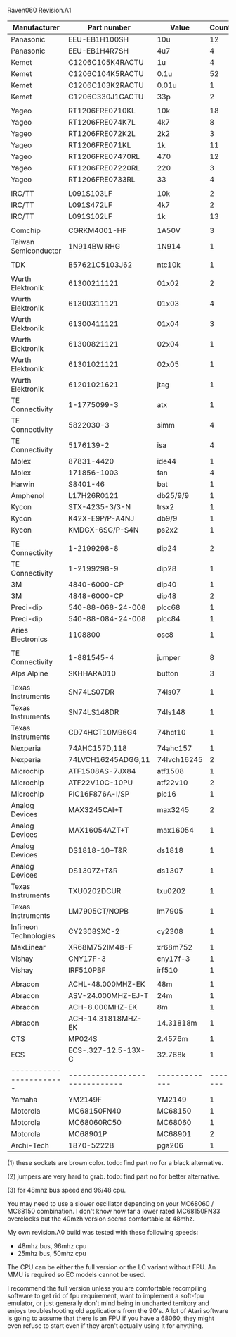 
Raven060 Revision.A1

| Manufacturer          | Part number                 | Value       | Count | Note |
|-----------------------|-----------------------------|-------------|-------|------|
| Panasonic             | EEU-EB1H100SH               | 10u         | 12    |      |
| Panasonic             | EEU-EB1H4R7SH               | 4u7         | 4     |      |
| Kemet                 | C1206C105K4RACTU            | 1u          | 4     |      |
| Kemet                 | C1206C104K5RACTU            | 0.1u        | 52    |      |
| Kemet                 | C1206C103K2RACTU            | 0.01u       | 1     |      |
| Kemet                 | C1206C330J1GACTU            | 33p         | 2     |      |
|                       |                             |             |       |      |
| Yageo                 | RT1206FRE0710KL             | 10k         | 18    |      |
| Yageo                 | RT1206FRE074K7L             | 4k7         | 8     |      |
| Yageo                 | RT1206FRE072K2L             | 2k2         | 3     |      |
| Yageo                 | RT1206FRE071KL              | 1k          | 11    |      |
| Yageo                 | RT1206FRE07470RL            | 470         | 12    |      |
| Yageo                 | RT1206FRE07220RL            | 220         | 3     |      |
| Yageo                 | RT1206FRE0733RL             | 33          | 4     |      |
|                       |                             |             |       |      |
| IRC/TT                | L091S103LF                  | 10k         | 2     |      |
| IRC/TT                | L091S472LF                  | 4k7         | 2     |      |
| IRC/TT                | L091S102LF                  | 1k          | 13    |      |
|                       |                             |             |       |      |
| Comchip               | CGRKM4001-HF                | 1A50V       | 3     |      |
| Taiwan Semiconductor  | 1N914BW RHG                 | 1N914       | 1     |      |
|                       |                             |             |       |      |
| TDK                   | B57621C5103J62              | ntc10k      | 1     |      |
|                       |                             |             |       |      |
| Wurth Elektronik      | 61300211121                 | 01x02       | 2     |      |
| Wurth Elektronik      | 61300311121                 | 01x03       | 4     |      |
| Wurth Elektronik      | 61300411121                 | 01x04       | 3     |      |
| Wurth Elektronik      | 61300821121                 | 02x04       | 1     |      |
| Wurth Elektronik      | 61301021121                 | 02x05       | 1     |      |
| Wurth Elektronik      | 61201021621                 | jtag        | 1     |      |
| TE Connectivity       | 1-1775099-3                 | atx         | 1     |      |
| TE Connectivity       | 5822030-3                   | simm        | 4     |      |
| TE Connectivity       | 5176139-2                   | isa         | 4     |      |
| Molex                 | 87831-4420                  | ide44       | 1     |      |
| Molex                 | 171856-1003                 | fan         | 4     |      |
| Harwin                | S8401-46                    | bat         | 1     |      |
| Amphenol              | L17H26R0121                 | db25/9/9    | 1     |      |
| Kycon                 | STX-4235-3/3-N              | trsx2       | 1     |      |
| Kycon                 | K42X-E9P/P-A4NJ             | db9/9       | 1     |      |
| Kycon                 | KMDGX-6SG/P-S4N             | ps2x2       | 1     |      |
|                       |                             |             |       |      |
| TE Connectivity       | 1-2199298-8                 | dip24       | 2     |      |
| TE Connectivity       | 1-2199298-9                 | dip28       | 1     |      |
| 3M                    | 4840-6000-CP                | dip40       | 1     |      |
| 3M                    | 4848-6000-CP                | dip48       | 2     |      |
| Preci-dip             | 540-88-068-24-008           | plcc68      | 1     | (1)  |
| Preci-dip             | 540-88-084-24-008           | plcc84      | 1     | (1)  |
| Aries Electronics     | 1108800                     | osc8        | 1     |      |
|                       |                             |             |       |      |
| TE Connectivity       | 1-881545-4                  | jumper      | 8     | (2)  |
| Alps Alpine           | SKHHARA010                  | button      | 3     |      |
|                       |                             |             |       |      |
| Texas Instruments     | SN74LS07DR                  | 74ls07      | 1     |      |
| Texas Instruments     | SN74LS148DR                 | 74ls148     | 1     |      |
| Texas Instruments     | CD74HCT10M96G4              | 74hct10     | 1     |      |
| Nexperia              | 74AHC157D,118               | 74ahc157    | 1     |      |
| Nexperia              | 74LVCH16245ADGG,11          | 74lvch16245 | 2     |      |
| Microchip             | ATF1508AS-7JX84             | atf1508     | 1     |      |
| Microchip             | ATF22V10C-10PU              | atf22v10    | 2     |      |
| Microchip             | PIC16F876A-I/SP             | pic16       | 1     |      |
| Analog Devices        | MAX3245CAI+T                | max3245     | 2     |      |
| Analog Devices        | MAX16054AZT+T               | max16054    | 1     |      |
| Analog Devices        | DS1818-10+T&R               | ds1818      | 1     |      |
| Analog Devices        | DS1307Z+T&R                 | ds1307      | 1     |      |
| Texas Instruments     | TXU0202DCUR                 | txu0202     | 1     |      |
| Texas Instruments     | LM7905CT/NOPB               | lm7905      | 1     |      |
| Infineon Technologies | CY2308SXC-2                 | cy2308      | 1     |      |
| MaxLinear             | XR68M752IM48-F              | xr68m752    | 1     |      |
| Vishay                | CNY17F-3                    | cny17f-3    | 1     |      |
| Vishay                | IRF510PBF                   | irf510      | 1     |      |
|                       |                             |             |       |      |
| Abracon               | ACHL-48.000MHZ-EK           | 48m         | 1     | (3)  |
| Abracon               | ASV-24.000MHZ-EJ-T          | 24m         | 1     |      |
| Abracon               | ACH-8.000MHZ-EK             | 8m          | 1     |      |
| Abracon               | ACH-14.31818MHZ-EK          | 14.31818m   | 1     |      |
| CTS                   | MP024S                      | 2.4576m     | 1     |      |
| ECS                   | ECS-.327-12.5-13X-C         | 32.768k     | 1     |      |
|-----------------------|-----------------------------|-------------|-------|------|
| Yamaha                | YM2149F                     | YM2149      | 1     |      |
| Motorola              | MC68150FN40                 | MC68150     | 1     | (3)  |
| Motorola              | MC68060RC50                 | MC68060     | 1     | (3)  |
| Motorola              | MC68901P                    | MC68901     | 2     |      |
| Archi-Tech            | 1870-5222B                  | pga206      | 1     |      |


(1) these sockets are brown color. todo: find part no for a black alternative.

(2) jumpers are very hard to grab. todo: find part no for better alternative.

(3) for 48mhz bus speed and 96/48 cpu.

You may need to use a slower oscillator depending on your MC68060 / MC68150 combination. 
I don't know how far a lower rated MC68150FN33 overclocks but the 40mzh version seems comfortable at 48mhz.

My own revision.A0 build was tested with these following speeds:
- 48mhz bus, 96mhz cpu
- 25mhz bus, 50mhz cpu


The CPU can be either the full version or the LC variant without FPU. An MMU is required so EC models cannot be used.

I recommend the full version unless you are comfortable recompiling software to get rid of fpu requirement, want to implement a soft-fpu emulator, or just generally don't mind being in uncharted territory and enjoys troubleshooting old applications from the 90's.
A lot of Atari software is going to assume that there is an FPU if you have a 68060, they might even refuse to start even if they aren't
actually using it for anything.


